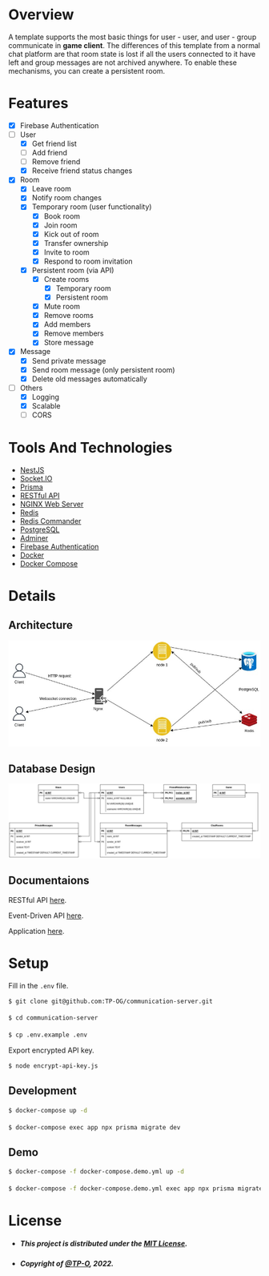 # Overview

A template supports the most basic things for user - user, and user - group communicate in **game client**. The differences of this template from a normal chat platform are that room state is lost if all the users connected to it have left and group messages are not archived anywhere. To enable these mechanisms, you can create a persistent room.

# Features

- [x] Firebase Authentication
- [ ] User
  - [x] Get friend list
  - [ ] Add friend
  - [ ] Remove friend
  - [x] Receive friend status changes
- [x] Room
  - [x] Leave room
  - [x] Notify room changes
  - [x] Temporary room (user functionality)
    - [x] Book room
    - [x] Join room
    - [x] Kick out of room
    - [x] Transfer ownership
    - [x] Invite to room
    - [x] Respond to room invitation
  - [x] Persistent room (via API)
    - [x] Create rooms
      - [x] Temporary room
      - [x] Persistent room
    - [x] Mute room
    - [x] Remove rooms
    - [x] Add members
    - [x] Remove members
    - [x] Store message
- [x] Message
  - [x] Send private message
  - [x] Send room message (only persistent room)
  - [x] Delete old messages automatically
- [ ] Others
  - [x] Logging
  - [x] Scalable
  - [ ] CORS

# Tools And Technologies

- [NestJS](https://nestjs.com/)
- [Socket.IO](https://socket.io/)
- [Prisma](https://www.prisma.io/)
- [RESTful API](https://restfulapi.net/)
- [NGINX Web Server](https://en.wikipedia.org/wiki/Nginx)
- [Redis](https://redis.io/)
- [Redis Commander](https://github.com/joeferner/redis-commander)
- [PostgreSQL](https://www.postgresql.org)
- [Adminer](https://www.adminer.org)
- [Firebase Authentication](https://firebase.google.com/docs/auth)
- [Docker](https://www.docker.com)
- [Docker Compose](https://docs.docker.com/compose)

# Details

## Architecture

![Communication Server Structure](https://raw.githubusercontent.com/TP-OG/communication-server/main/docs/img/architecture.jpg)

## Database Design

![Communication Server Database Design](https://raw.githubusercontent.com/TP-OG/communication-server/main/docs/img/database.jpg)

## Documentaions

RESTful API [here](https://tp-og.github.io/communication-server/api-docs).

Event-Driven API [here](https://tp-og.github.io/communication-server/event-driven-docs).

Application [here](https://tp-og.github.io/communication-server/app-docs).

# Setup

Fill in the `.env` file.

```bash
$ git clone git@github.com:TP-OG/communication-server.git

$ cd communication-server

$ cp .env.example .env
```

Export encrypted API key.

```bash
$ node encrypt-api-key.js
```

## Development

```bash
$ docker-compose up -d

$ docker-compose exec app npx prisma migrate dev
```

## Demo

```bash
$ docker-compose -f docker-compose.demo.yml up -d

$ docker-compose -f docker-compose.demo.yml exec app npx prisma migrate deploy
```

# License

- ##### This project is distributed under the [MIT License](LICENSE).
- ##### Copyright of [@TP-O](https://github.com/TP-O), 2022.
